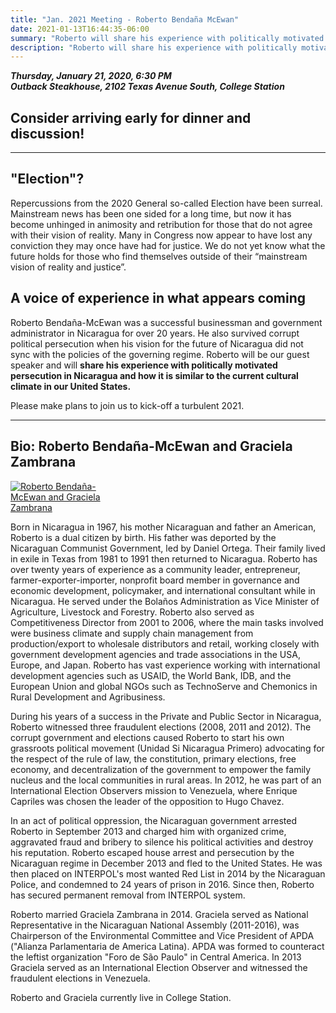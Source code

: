 ```yaml
---
title: "Jan. 2021 Meeting - Roberto Bendaña McEwan"
date: 2021-01-13T16:44:35-06:00
summary: "Roberto will share his experience with politically motivated persecution in Nicaragua and how it is similar to the current cultural climate in our United States"
description: "Roberto will share his experience with politically motivated persecution in Nicaragua and how it is similar to the current cultural climate in our United States"
---
```


**_Thursday, January 21, 2020, 6:30 PM_**  
**_<strong><span class="hilite">Outback Steakhouse</span></strong>, 2102 Texas Avenue South, College Station_**

## Consider arriving early for dinner and discussion!

---

## "Election"?

Repercussions from the 2020 General so-called Election have been surreal.  Mainstream news has been one sided for a long time, but now it has become unhinged in animosity and retribution for those that do not agree with their vision of reality. Many in Congress now appear to have lost any conviction they may once have had for justice. We do not yet know what the future holds for those who find themselves outside of their “mainstream vision of reality and justice”.  

## A voice of experience in what appears coming

Roberto Bendaña-McEwan was a successful businessman and government administrator in Nicaragua for over 20 years. He also survived corrupt political persecution when his vision for the future of Nicaragua did not sync with the policies of the governing regime. Roberto will be our guest speaker and will **share his experience with politically motivated persecution in Nicaragua and how it is similar to the current cultural climate in our United States.**  

Please make plans to join us to kick-off a turbulent 2021. 

---

<a name="bio" id="bio"></a>

## Bio: Roberto Bendaña-McEwan and Graciela Zambrana

<div class="align-right"  style="width:35%;height:auto;">
<a href="https://www.transparencytexas.org"><img src="/img/roberto-and-graciela.jpg" alt="Roberto Bendaña-McEwan and Graciela Zambrana"></a>  
</div>

Born in Nicaragua in 1967, his mother Nicaraguan and father an American, Roberto is a dual citizen by birth. His father was deported by the Nicaraguan Communist Government, led by Daniel Ortega. Their family lived in exile in Texas from 1981 to 1991 then returned to Nicaragua. Roberto has over twenty years of experience as a community leader, entrepreneur, farmer-exporter-importer, nonprofit board member in governance and economic development, policymaker, and international consultant while in Nicaragua. He served under the Bolaños Administration as Vice Minister of Agriculture, Livestock and Forestry. Roberto also served as Competitiveness Director from 2001 to 2006, where the main tasks involved were business climate and supply chain management from production/export to wholesale distributors and retail, working closely with government development agencies and trade associations in the USA, Europe, and Japan. Roberto has vast experience working with international development agencies such as USAID, the World Bank, IDB, and the European Union and global NGOs such as TechnoServe and Chemonics in Rural Development and Agribusiness. 

During his years of a success in the Private and Public Sector in Nicaragua, Roberto witnessed three fraudulent elections (2008, 2011 and 2012). The corrupt government and elections caused Roberto to start his own grassroots political movement (Unidad Si Nicaragua Primero) advocating for the respect of the rule of law, the constitution, primary elections, free economy, and decentralization of the government to empower the family nucleus and the local communities in rural areas. In 2012, he was part of an International Election Observers mission to Venezuela, where Enrique Capriles was chosen the leader of the opposition to Hugo Chavez. 

In an act of political oppression, the Nicaraguan government arrested Roberto in September 2013 and charged him with organized crime, aggravated fraud and bribery to silence his political activities and destroy his reputation. Roberto escaped house arrest and persecution by the Nicaraguan regime in December 2013 and fled to the United States. He was then placed on INTERPOL's most wanted Red List in 2014 by the Nicaraguan Police, and condemned to 24 years of prison in 2016. Since then, Roberto has secured permanent removal from INTERPOL system.

Roberto married Graciela Zambrana in 2014. Graciela served as National Representative in the Nicaraguan National Assembly (2011-2016), was Chairperson of the Environmental Committee and Vice President of APDA ("Alianza Parlamentaria de America Latina).  APDA was formed to counteract the leftist organization "Foro de São Paulo" in Central America.  In 2013 Graciela served as an International Election Observer and witnessed the fraudulent elections in Venezuela. 

Roberto and Graciela currently live in College Station. 

